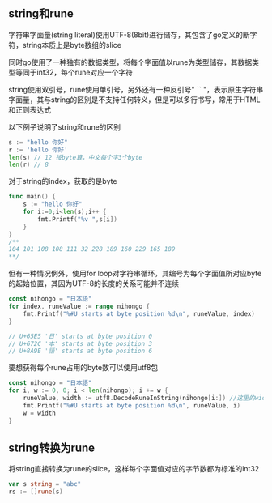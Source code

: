 ## string和rune
字符串字面量(string literal)使用UTF-8(8bit)进行储存，其包含了go定义的断字符，string本质上是byte数组的slice

同时go使用了一种独有的数据类型，将每个字面值以rune为类型储存，其数据类型等同于int32，每个rune对应一个字符

string使用双引号，rune使用单引号，另外还有一种反引号" `` "，表示原生字符串字面量，其与string的区别是不支持任何转义，但是可以多行书写，常用于HTML和正则表达式

以下例子说明了string和rune的区别
```go
s := "hello 你好"
r := 'hello 你好'
len(s) // 12 按byte算，中文每个字3个byte
len(r) // 8
```

对于string的index，获取的是byte
```go
func main() {
	s := "hello 你好"
	for i:=0;i<len(s);i++ {
		fmt.Printf("%v ",s[i])
	}
}
/**
104 101 108 108 111 32 228 189 160 229 165 189 
**/
```

但有一种情况例外，使用for loop对字符串循环，其编号为每个字面值所对应byte的起始位置，其因为UTF-8的长度的关系可能并不连续
```go
const nihongo = "日本語"
for index, runeValue := range nihongo {
    fmt.Printf("%#U starts at byte position %d\n", runeValue, index)
}

// U+65E5 '日' starts at byte position 0
// U+672C '本' starts at byte position 3
// U+8A9E '語' starts at byte position 6
```

要想获得每个rune占用的byte数可以使用utf8包
```go
const nihongo = "日本語"
for i, w := 0, 0; i < len(nihongo); i += w {
    runeValue, width := utf8.DecodeRuneInString(nihongo[i:]) //这里的width返回的就是rune占用的字节数
    fmt.Printf("%#U starts at byte position %d\n", runeValue, i)
    w = width
}
```

## string转换为rune
将string直接转换为rune的slice，这样每个字面值对应的字节数都为标准的int32
```go
var s string = "abc"
rs := []rune(s)
```